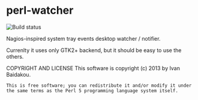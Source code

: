 perl-watcher
============

![Build status](https://api.travis-ci.org/basiliscos/perl-watcher.png "Build status")

Nagios-inspired system tray events desktop watcher / notifier. 

Currenlty it uses only GTK2+ backend, but it should be easy to use 
the others.


COPYRIGHT AND LICENSE
    This software is copyright (c) 2013 by Ivan Baidakou.

    This is free software; you can redistribute it and/or modify it under
    the same terms as the Perl 5 programming language system itself.

